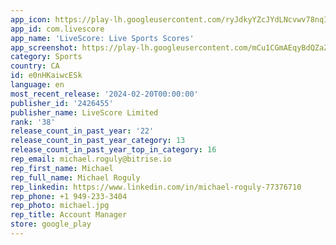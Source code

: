 ```yaml
---
app_icon: https://play-lh.googleusercontent.com/ryJdkyYZcJYdLNcvwv78nqIKgZJdgp5G7XSh4Vw6CgFEqYNBlVA-gDYvU0rUZwUexH0
app_id: com.livescore
app_name: 'LiveScore: Live Sports Scores'
app_screenshot: https://play-lh.googleusercontent.com/mCu1CGmAEqyBdQZaZKi5zGMSALvhZBCRa9E85-tGn_8Vh6eQLzGvDErWlWTmK8Tjpx1T
category: Sports
country: CA
id: e0nHKaiwcESk
language: en
most_recent_release: '2024-02-20T00:00:00'
publisher_id: '2426455'
publisher_name: LiveScore Limited
rank: '38'
release_count_in_past_year: '22'
release_count_in_past_year_category: 13
release_count_in_past_year_top_in_category: 16
rep_email: michael.roguly@bitrise.io
rep_first_name: Michael
rep_full_name: Michael Roguly
rep_linkedin: https://www.linkedin.com/in/michael-roguly-77376710
rep_phone: +1 949-233-3404
rep_photo: michael.jpg
rep_title: Account Manager
store: google_play
---
```

